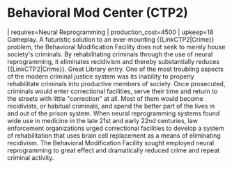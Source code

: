 # Behavioral Mod Center (CTP2)

 | requires=Neural Reprogramming
 | production_cost=4500
 | upkeep=18
Gameplay.
A futuristic solution to an ever-mounting {{LinkCTP2|Crime}} problem, the Behavioral Modification Facility does not seek to merely house society's criminals. By rehabilitating criminals through the use of neural reprogramming, it eliminates recidivism and thereby substantially reduces {{LinkCTP2|Crime}}.
Great Library entry.
One of the most troubling aspects of the modern criminal justice system was its inability to properly rehabilitate criminals into productive members of society. Once prosecuted, criminals would enter correctional facilities, serve their time and return to the streets with little "correction" at all. Most of them would become recidivists, or habitual criminals, and spend the better part of the lives in and out of the prison system.
When neural reprogramming systems found wide use in medicine in the late 21st and early 22nd centuries, law enforcement organizations urged correctional facilities to develop a system of rehabilitation that uses brain cell replacement as a means of eliminating recidivism. The Behavioral Modification Facility sought employed neural reprogramming to great effect and dramatically reduced crime and repeat criminal activity.